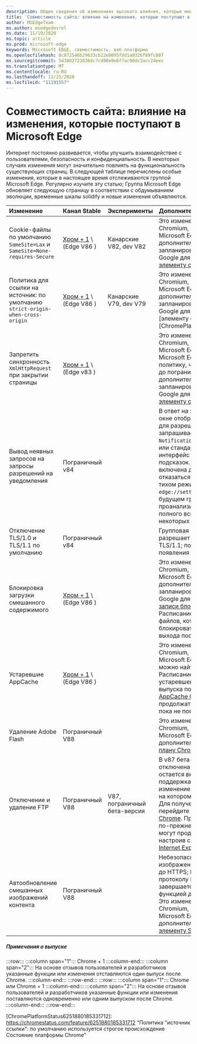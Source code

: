 ```yaml
---
description: Общие сведения об изменениях высокого влияния, которые могут повлиять на совместимость сайтов
title: 'Совместимость сайта: влияние на изменения, которые поступают в Microsoft Edge'
author: MSEdgeTeam
ms.author: msedgedevrel
ms.date: 11/19/2020
ms.topic: article
ms.prod: microsoft-edge
keywords: Microsoft EDGE, совместимость, веб-платформа
ms.openlocfilehash: 8c872546b29633cb22e0095fdd1a0326f89fc087
ms.sourcegitcommit: 5d3802721036dc7cd90e9e6f7ac90dc3acc24eec
ms.translationtype: MT
ms.contentlocale: ru-RU
ms.lasthandoff: 11/25/2020
ms.locfileid: "11191557"
---
```

# Совместимость сайта: влияние на изменения, которые поступают в Microsoft Edge  

Интернет постоянно развивается, чтобы улучшить взаимодействие с пользователями, безопасность и конфиденциальность.  В некоторых случаях изменения могут значительно повлиять на функциональность существующих страниц.  В следующей таблице перечислены особые изменения, которые в настоящее время отслеживаются группой Microsoft Edge.  Регулярно изучите эту статью; Группа Microsoft Edge обновляет следующую страницу в соответствии с обдумыванием эволюции, временные шкалы solidify и новые изменения объявляются.  

| Изменение | Канал Stable | Эксперименты | Дополнительные сведения |  
|:--- |:--- |:--- |:--- |
| Cookie-файлы по умолчанию `SameSite=Lax` и `SameSite=None-requires-Secure` | [Хром + 1](#release-comments) \ (Edge V86 \)  | Канарские V82, dev V82 | Это изменение происходит в проекте Chromium, на котором основывается Microsoft Edge.  Чтобы получить дополнительные сведения, в том числе запланированную временную шкалу в Google для этого изменения, перейдите к [элементу состояние платформы Chrome][ChromePlatformStatus5088147346030592].  |  
| Политика для ссылки на источник: по умолчанию `strict-origin-when-cross-origin` | [Хром + 1](#release-comments) \ (Edge V86 \)  | Канарские V79, dev V79 | Это изменение происходит в проекте Chromium, на котором основывается Microsoft Edge.  Чтобы получить дополнительные сведения, в том числе запланированную временную шкалу в Google для этого изменения, перейдите к [элементу состояние платформы Chrome][ChromePlatformStatus6251880185331712].  |  
| Запретить синхронность `XmlHttpRequest` при закрытии страницы | [Хром + 1](#release-comments) \ (Edge v83 \) |  | Это изменение происходит в проекте Chromium, на котором основывается Microsoft Edge.  Соответствующий хром Microsoft Edge предложит групповую политику, чтобы отключить это изменение до пограничного V88.  Чтобы получить дополнительные сведения, в том числе запланированную временную шкалу в Google для этого изменения, перейдите к [элементу состояние платформы Chrome][ChromePlatformStatus4664843055398912].  |  
| Вывод неявных запросов на запросы разрешений на уведомления | Пограничный v84 |  | В ответ на запрос уведомлений в тихом окне отображается слабый значок запроса для разрешений на уведомления о сайтах, запрашиваемых с помощью интерфейса `Notifications` или `Push` API, заменяя полный или стандартный пользовательский интерфейс подсказки для всплывающих подсказок.  В настоящее время эта функция включена для всех пользователей.  Чтобы отказаться от запросов на уведомления в тихом режиме, перейдите на `edge://settings/content/notifications` .  В будущем группа Microsoft Edge может проанализировать повторное включение полного всплывающего уведомления в некоторых сценариях.  |  
| Отключение TLS/1.0 и TLS/1.1 по умолчанию | Пограничный v84 |  | Групповая политика [SSLMinVersion][DeployedgePoliciesSslversionmin] разрешает повторное включение TLS/1.0 и TLS/1.1; политика остается доступной до появления на краю V90.  |  
| Блокировка загрузки смешанного содержимого | [Хром + 1](#release-comments) \ (Edge V86 \)  |  | Это изменение происходит в проекте Chromium, на котором основывается Microsoft Edge.  Чтобы получить дополнительные сведения, в том числе запланированную временную шкалу в Google для этого изменения, перейдите к [записи блога о безопасности Google][GoogleBlogSecurity20200206].  Расписание выпуска Microsoft для типов файлов, которые нужно предупреждать или блокировать, планируется для одного выхода после Chrome.  |  
| Устаревшие AppCache | [Хром + 1](#release-comments) \ (Edge V86 \)  |  | Это изменение происходит в проекте Chromium, на котором основывается Microsoft Edge.  Дополнительные сведения можно найти в документации по [WebDev][WebDevAppCacheRemoval].  Расписание выпуска Microsoft для устаревшей планируется для одного выпуска после Chrome.  Запрос [маркера AppCache OriginTrial][ChromeDevelopersOrigintrialsAppCacheOriginTrial] позволяет сайтам продолжать использовать устаревший API, пока не появится Edge V90.  |  
| Удаление Adobe Flash | Пограничный V88  |  | Это изменение происходит в проекте Chromium, на котором основывается Microsoft Edge.  Для получения дополнительных сведений перейдите к [плану Chromium Adobe Flash][ChromiumFlashRoadmapSupportRemoved].  | 
| Отключение и удаление FTP | Пограничный V88  | V87, пограничный бета-версия | В v87 бета-версии поддержка FTP отключена по умолчанию; в EDGE, v87 она остается включенной.  В V88 EDGE поддержка FTP полностью удалена.  Это изменение происходит в проекте Chromium, на котором основывается Microsoft Edge.  Для получения дополнительных сведений перейдите к [элементу Status платформы Chrome][ChromePlatformStatus6246151319715840].  Предприятия с сайтами, которые по-прежнему требуют поддержки FTP, могут продолжать использовать FTP, настроив сайт на использование [режима Internet Explorer][DeployedgeEdgeIeMode].  | 
| Автообновление смешанных изображений контента | Пограничный V88  |  | Небезопасные (HTTP) ссылки на изображения автоматически обновляются до HTTPS; Если изображение недоступно по протоколу HTTPS, загрузка изображения завершается сбоем. Для управления этой функцией доступна [Групповая политика][DeployedgePoliciesInsecurecontentallowedforurls] . Это изменение происходит в проекте Chromium, на котором основывается Microsoft Edge. Для получения дополнительных сведений перейдите к [элементу Status платформы Chrome][ChromePlatformStatus4926989725073408].  |  

##### Примечания о выпуске  

:::row:::
   :::column span="1":::
      Chrome + 1
   :::column-end:::
   :::column span="2":::
      На основе отзывов пользователей и разработчиков указанные функции или изменения отставляются один выпуск после Chrome.
   :::column-end:::
:::row-end:::
:::row:::
   :::column span="1":::
      Chrome или Chrome + 1
   :::column-end:::
   :::column span="2":::
      На основе отзывов пользователей и разработчиков указанные функции или изменения поставляются одновременно или одним выпуском после Chrome.
   :::column-end:::
:::row-end:::

<!-- links -->  

[DeployedgeEdgeIeMode]: /deployedge/edge-ie-mode "Сведения о режиме IE | Документы Microsoft"  
[DeployedgePoliciesInsecurecontentallowedforurls]:  /deployedge/microsoft-edge-policies#insecurecontentallowedforurls "InsecureContentAllowedForUrls-Microsoft Edge-Policies | Документы Microsoft"  
[DeployedgePoliciesSslversionmin]: /deployedge/microsoft-edge-policies#sslversionmin "SSLVersionMin-Microsoft Edge-Policies | Документы Microsoft"  

[ChromePlatformStatus4664843055398912]: https://chromestatus.com/feature/4664843055398912 "Отключить синхронизацию XHR при закрытии страницы JavaScript | Состояние платформы Chrome"  
[ChromePlatformStatus4926989725073408]: https://chromestatus.com/feature/4926989725073408 "Изображение для автообновления смешанного содержимого | Состояние платформы Chrome"  
[ChromePlatformStatus5088147346030592]: https://chromestatus.com/feature/5088147346030592 "Файлы cookie по умолчанию SameSite = слабый | Состояние платформы Chrome"  
[ChromePlatformStatus6246151319715840]: https://chromestatus.com/feature/6246151319715840 "Устаревшая поддержка FTP | Состояние платформы Chrome"  
[ChromePlatformStatus6251880185331712]: https://chromestatus.com/feature/6251880185331712 "Политика "источник ссылки": по умолчанию используется строгое происхождение Состояние платформы Chrome"  

[ChromiumFlashRoadmapSupportRemoved]: https://www.chromium.org/flash-roadmap#TOC-Flash-Support-Removed-from-Chromium-Target:-Chrome-88---Jan-2021- "Поддержка флэш-памяти, удаленная из Chromium (targets: Chrome 88 +-Янв 2021)-Flash-схема | Проекты Chromium"  

[ChromeDevelopersOrigintrialsAppCacheOriginTrial]: https://developers.chrome.com/origintrials/#/view_trial/1776670052997660673 "AppCache OriginTrial Token | Разработчики Chrome"  

[GoogleBlogSecurity20200206]: https://security.googleblog.com/2020/02/protecting-users-from-insecure_6.html "Защита пользователей от небезопасных Скачиваний в Google Chrome-блоге по безопасности Google Online" 

[WebDevAppCacheRemoval]: https://web.dev/appcache-removal "Подготовка к удалению AppCache | Web. dev"  

<!--todo:  cleanup links  -->  
